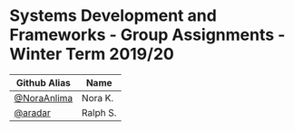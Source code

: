 # Systems Development and Frameworks - Group Assignments - Winter Term 2019/20

| Github Alias                                         | Name         |
| ---------------------------------------------------- | ------------ |
| [@NoraAnlima](https://github.com/NoraAnlima)         | Nora K.      |
| [@aradar](https://github.com/aradar)                 | Ralph S.     |
